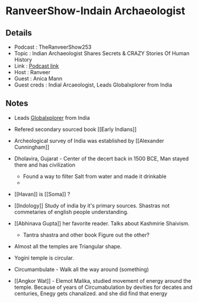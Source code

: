 # RanveerShow-Indain Archaeologist

## Details

- Podcast     : TheRanveerShow253
- Topic       : Indian Archaeologist Shares Secrets & CRAZY Stories Of Human History
- Link        : [Podcast link](https://www.youtube.com/watch?v=YiwPDyni0a8)
- Host        : Ranveer
- Guest       : Anica Mann
- Guest creds : Indial Arcaeologist, Leads Globalxplorer  from India

## Notes

- Leads [Globalxplorer](https://www.globalxplorer.org/expedition) from India
- Refered secondary sourced book [[Early Indians]]
- Archeological survey of India was established by [[Alexander Cunningham]]
- Dholavira, Gujarat - Center of the decert back in 1500 BCE, Man stayed there and has civilization
  - Found a way to filter Salt from water and made it drinkable
  -

- [[Havan]] is [[Soma]] ?
- [[Indology]] Study of india by it's primary sources. Shastras not commetaries of english people understanding.
- [[Abhinava Gupta]] her favorite reader. Talks about Kashmirie Shaivism.
  - Tantra shastra and other book Figure out the other?
- Almost all the temples are Triangular shape.
- Yogini temple is circular.
- Circumambulate - Walk all the way around (something)
- [[Angkor Wat]] - Elemot Malika, studied movement of energy around the temple. Because of years of Circumabulation by devities for decates and centuries, Enegy gets chanalized. and she did find that energy